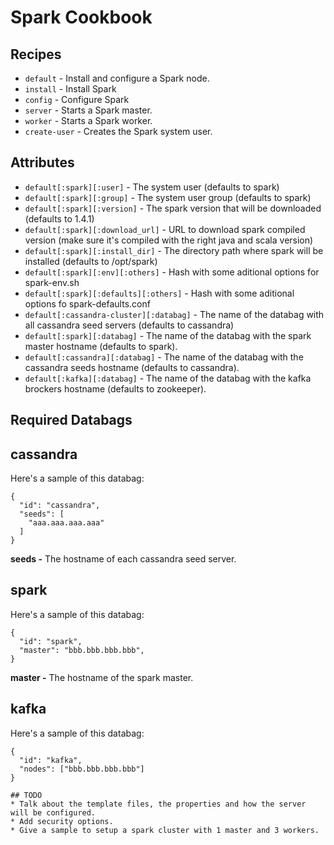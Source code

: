 # Spark Cookbook

## Recipes
* `default` - Install and configure a Spark node.
* `install` - Install Spark
* `config` - Configure Spark
* `server` - Starts a Spark master.
* `worker` - Starts a Spark worker.
* `create-user` - Creates the Spark system user.

## Attributes
* `default[:spark][:user]` - The system user (defaults to spark)
* `default[:spark][:group]` - The system user group (defaults to spark)
* `default[:spark][:version]` - The spark version that will be downloaded (defaults to 1.4.1)
* `default[:spark][:download_url]` - URL to download spark compiled version (make sure it's compiled with the right java and scala version)
* `default[:spark][:install_dir]` - The directory path where spark will be installed (defaults to /opt/spark)
* `default[:spark][:env][:others]` - Hash with some aditional options for spark-env.sh
* `default[:spark][:defaults][:others]` - Hash with some aditional options fo spark-defaults.conf
* `default[:cassandra-cluster][:databag]` - The name of the databag with all cassandra seed servers (defaults to cassandra)
* `default[:spark][:databag]` - The name of the databag with the spark master hostname (defaults to spark).
* `default[:cassandra][:databag]` - The name of the databag with the cassandra seeds hostname (defaults to cassandra).
* `default[:kafka][:databag]` - The name of the databag with the kafka brockers hostname (defaults to zookeeper).

## Required Databags
## cassandra
Here's a sample of this databag:

```
{
  "id": "cassandra",
  "seeds": [
    "aaa.aaa.aaa.aaa"
  ]
}
```

**seeds -** The hostname of each cassandra seed server.

## spark

Here's a sample of this databag:

```
{
  "id": "spark",
  "master": "bbb.bbb.bbb.bbb",
}
```

**master -** The hostname of the spark master.

## kafka

Here's a sample of this databag:

```
{
  "id": "kafka",
  "nodes": ["bbb.bbb.bbb.bbb"]
}

## TODO
* Talk about the template files, the properties and how the server will be configured.
* Add security options.
* Give a sample to setup a spark cluster with 1 master and 3 workers.
